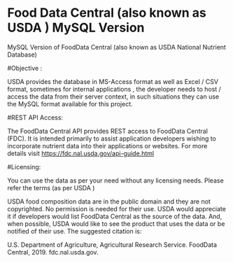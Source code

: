 # Food Data Central (also known as USDA ) MySQL Version
MySQL Version of FoodData Central (also known as USDA National Nutrient Database)

#Objective :

USDA provides the database in MS-Access format as well as Excel / CSV format, sometimes for internal applications , the developer needs to host / access the data from their server context, in such situations they can use the MySQL format available for this project. 


#REST API Access:

The FoodData Central API provides REST access to FoodData Central (FDC). It is intended primarily to assist application developers wishing to incorporate nutrient data into their applications or websites. For more details visit https://fdc.nal.usda.gov/api-guide.html


#Licensing:

You can use the data as per your need without any licensing needs. Please refer the terms (as per USDA )

USDA food composition data are in the public domain and they are not copyrighted. No permission is needed for their use. USDA would appreciate it if developers would list FoodData Central as the source of the data. And, when possible, USDA would like to see the product that uses the data or be notified of their use. The suggested citation is:

U.S. Department of Agriculture, Agricultural Research Service. FoodData Central, 2019. fdc.nal.usda.gov.

